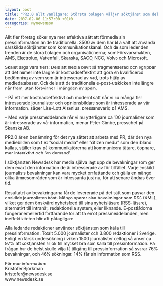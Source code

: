 ```yaml
---
layout: post
title: "PR2.0 allt vanligare: Största bolagen väljer söktjänst som del i PR-kommunikation"
date: 2007-02-06 11:57:00 +0100
categories: Mynewsdesk
---
```

 <p>Allt fler företag söker nya mer effektiva sätt att förmedla sin pressinformation än de traditionella. 3500 av dem har bl a valt att använda särskilda söktjänster som kommunikationskanal. Och de som leder den trenden är de stora bolagen och organisationerna; som Försvarsmakten, AMS, Electrolux, Vattenfall, Skanska, SACO, NCC, Volvo och Microsoft.</p>
<p>Skälet sägs vara flera: Dels att media blivit så fragmentiserad och ogripbar att det numer inte längre är kostnadseffektivt att göra en kvalificerad bedömning av vem som är intresserad av vad, trots hjälp av mediedatabaser. Och dels att de traditionella e-post-utskicken inte längre når fram, utan försvinner i mängden av spam.</p>
<p>- På ett mer kostnadseffektivt och modernt sätt når vi nu många fler intresserade journalister och opinionsbildare som är intresserade av vår information, säger Lise-Lott Alsenius, pressansvarig på AMS.</p>
<p>- Med varje pressmeddelande når vi nu ytterligare ca 100 journalister som är intresserade av vår information, menar Peter Gimbe, presschef på Skanska AB.</p>
<p>PR2.0 är en benämning för det nya sättet att arbeta med PR, där den nya mediebilden som t ex ”social media” eller ”citizen media” som den ibland kallas, ställer krav på kommunikatörerna att kommunicera tätare, öppnare, mer interaktivt och ”on demand”.</p>
<p>I söktjänsten Newsdesk har media själva lagt upp de bevakningar som ger dem exakt den information de är intresserade av för tillfället. Varje enskild journalists bevakningar kan vara mycket omfattande och gälla en mängd olika ämnesområden som är intressanta just nu, för att senare ändras över tid.</p>
<p>Resultatet av bevakningarna får de levererade på det sätt som passar den enskilde journalisten bäst. Många sparar sina bevakningar som RSS (XML), vilket ger dem önskvärd nyhetsfeed till sina nyhetsläsare (RSS-läsare), alternativt till intranät, redaktionella system, eller liknande. E-postlådorna fungerar emellertid fortfarande för att ta emot pressmeddelanden, men ineffektiviteten blir allt påtagligare.</p>
<p>Alla ledande redaktioner använder söktjänsten som källa till pressinformation. Totalt 5.000 journalister och 3.800 redaktioner i Sverige. Enligt en färsk undersökning i vilken 1500 journalister deltog så anser ca 97% att söktjänsten är ok till mycket bra som källa till pressinformation. På frågan hur de helst skulle vilja få tillgång till pressinformation så svarar 76% bevakningar, och 46% sökningar. 14% får sin information som RSS.</p>
<p>För mer information: <br>Kristofer Björkman<br>kristofer@newsdesk.se<br>www.newsdesk.se</p>

